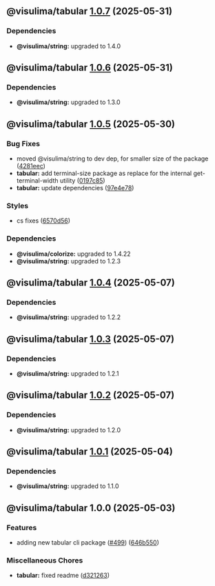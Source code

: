 ## @visulima/tabular [1.0.7](https://github.com/visulima/visulima/compare/@visulima/tabular@1.0.6...@visulima/tabular@1.0.7) (2025-05-31)


### Dependencies

* **@visulima/string:** upgraded to 1.4.0

## @visulima/tabular [1.0.6](https://github.com/visulima/visulima/compare/@visulima/tabular@1.0.5...@visulima/tabular@1.0.6) (2025-05-31)


### Dependencies

* **@visulima/string:** upgraded to 1.3.0

## @visulima/tabular [1.0.5](https://github.com/visulima/visulima/compare/@visulima/tabular@1.0.4...@visulima/tabular@1.0.5) (2025-05-30)

### Bug Fixes

* moved @visulima/string to dev dep, for smaller size of the package ([4281eec](https://github.com/visulima/visulima/commit/4281eec70a2bd3f397b2e3397a0af48bfbdd7cfb))
* **tabular:** add terminal-size package as replace for the internal get-terminal-width utility ([0197c85](https://github.com/visulima/visulima/commit/0197c85662a002fd0990fde02c3589e7b68e1ac2))
* **tabular:** update dependencies ([97e4e78](https://github.com/visulima/visulima/commit/97e4e7817bab3fce2ba0d1746e7ba44d5fd720d8))

### Styles

* cs fixes ([6570d56](https://github.com/visulima/visulima/commit/6570d568a80bd3fd4bfd73c824dc78f7e3a372f8))


### Dependencies

* **@visulima/colorize:** upgraded to 1.4.22
* **@visulima/string:** upgraded to 1.2.3

## @visulima/tabular [1.0.4](https://github.com/visulima/visulima/compare/@visulima/tabular@1.0.3...@visulima/tabular@1.0.4) (2025-05-07)


### Dependencies

* **@visulima/string:** upgraded to 1.2.2

## @visulima/tabular [1.0.3](https://github.com/visulima/visulima/compare/@visulima/tabular@1.0.2...@visulima/tabular@1.0.3) (2025-05-07)


### Dependencies

* **@visulima/string:** upgraded to 1.2.1

## @visulima/tabular [1.0.2](https://github.com/visulima/visulima/compare/@visulima/tabular@1.0.1...@visulima/tabular@1.0.2) (2025-05-07)


### Dependencies

* **@visulima/string:** upgraded to 1.2.0

## @visulima/tabular [1.0.1](https://github.com/visulima/visulima/compare/@visulima/tabular@1.0.0...@visulima/tabular@1.0.1) (2025-05-04)


### Dependencies

* **@visulima/string:** upgraded to 1.1.0

## @visulima/tabular 1.0.0 (2025-05-03)

### Features

* adding new tabular cli package ([#499](https://github.com/visulima/visulima/issues/499)) ([646b550](https://github.com/visulima/visulima/commit/646b5501f3a78406f730b7dd1d8d41564daf3d9e))

### Miscellaneous Chores

* **tabular:** fixed readme ([d321263](https://github.com/visulima/visulima/commit/d321263b88cc6ee6210951073cfafc3b8dc88690))
